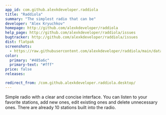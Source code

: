 ```yaml
---
app_id: com.github.alexkdeveloper.raddiola
title: "Raddiola"
summary: "The simplest radio that can be"
developer: "Alex Kryuchkov"
homepage: http://github.com/alexkdeveloper/raddiola
help_page: http://github.com/alexkdeveloper/raddiola/issues
bugtracker: http://github.com/alexkdeveloper/raddiola/issues
dist: flatpak
screenshots:
  - https://raw.githubusercontent.com/alexkdeveloper/raddiola/main/data/screenshot.png
color:
  primary: "#485a6c"
  primary-text: "#fff"
price: false
releases:

redirect_from: /com.github.alexkdeveloper.raddiola.desktop/
---
```


<p>Simple radio with a clear and concise interface. You can listen to your favorite stations, add new ones, edit existing ones and delete unnecessary ones. There are already 10 stations built into the radio.</p>